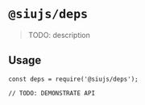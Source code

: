 # `@siujs/deps`

> TODO: description

## Usage

```
const deps = require('@siujs/deps');

// TODO: DEMONSTRATE API
```
